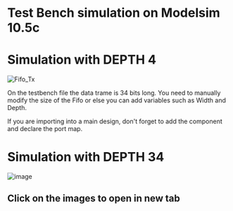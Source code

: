 # Test Bench simulation on Modelsim 10.5c
# Simulation with DEPTH  4 
![Fifo_Tx](https://github.com/EagleStephen/fifo_tx_/assets/102225620/315fe032-8dbb-4aff-9b10-fe08bb96cc8b)



On the testbench file the data trame is 34 bits long. 
You need to manually modify the size of the Fifo or else you can add variables such as Width and Depth.

If you are importing into a main design, don't forget to add the component and declare the port map. 

# Simulation with DEPTH  34
![image](https://github.com/EagleStephen/FIFO-VHDL-Simple-Code-/assets/102225620/354f8400-10fd-4518-93c8-c5aac1ebb81f)

## Click on the images to open in new tab
